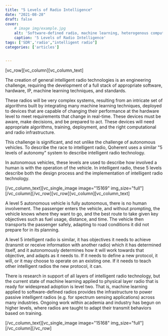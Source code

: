 ```yaml
---
title: "5 Levels of Radio Intelligence"
date: "2021-08-28"
draft: false
cover:
    # image img/example.jpg
    alt: 'Software-defined radio, machine learning, heterogenous computing.'
    caption: '5 Levels of Radio Intelligence'
tags: ['SDR','radio',"intelligent radio"]
categories: ['articles']


---
```


\[vc\_row\]\[vc\_column\]\[vc\_column\_text\]

The creation of general intelligent radio technologies is an engineering challenge, requiring the development of a full stack of appropriate software, hardware, IP, machine learning techniques, and standards.

These radios will be very complex systems, resulting from an intricate set of algorithms built by integrating many machine learning techniques, deployed to devices that are capable of changing their performance at the hardware level to meet requirements that change in real-time. These devices must be aware, make decisions, and be prepared to act. These devices will need appropriate algorithms, training, deployment, and the right computational and radio infrastructure.

This challenge is significant, and not unlike the challenge of autonomous vehicles. To describe the race to intelligent radio, Qoherent uses a similar "5 levels of autonomy" system to describe intelligent radio technology.

In autonomous vehicles, these levels are used to describe how involved a human is with the operation of the vehicle. In intelligent radio, these 5 levels describe both the design process and the implementation of intelligent radio technology.

\[/vc\_column\_text\]\[vc\_single\_image image="15169" img\_size="full"\]\[/vc\_column\]\[/vc\_row\]\[vc\_row\]\[vc\_column\]\[vc\_column\_text\]

A level 5 autonomous vehicle is fully autonomous, there is no human involvement. The passenger enters the vehicle, and without prompting, the vehicle knows where they want to go, and the best route to take given key objectives such as fuel usage, distance, and time. The vehicle then transports the passenger safely, adapting to road conditions it did not prepare for in its planning.

A level 5 intelligent radio is similar, it has objectives it needs to achieve (transmit or receive information with another radio) which it has determined itself, and it autonomously determines how it will work towards that objective, and adapts as it needs to. If it needs to define a new protocol, it will, or it may choose to operate on an existing one. If it needs to teach other intelligent radios the new protocol, it can.

There is research in support of all layers of intelligent radio technology, but the current state of machine learning applied to physical layer radio that is ready for widespread adoption is level two. That is, machine learning applied to software-defined radios provides the infrastructure to power passive intelligent radios (e.g. for spectrum sensing applications) across many industries. Ongoing work within academia and industry has begun on higher levels, where radios are taught to adapt their transmit behaviors based on training.

\[/vc\_column\_text\]\[vc\_single\_image image="15168" img\_size="full"\]\[/vc\_column\]\[/vc\_row\]
